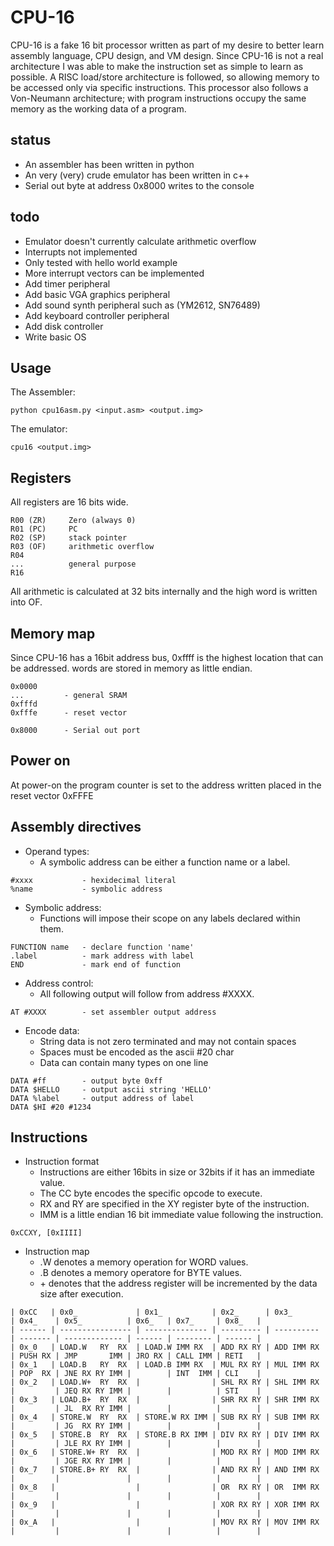 # CPU-16

CPU-16 is a fake 16 bit processor written as part of my desire to better learn assembly language, CPU design, and VM design.
Since CPU-16 is not a real architecture I was able to make the instruction set as simple to learn as possible.
A RISC load/store architecture is followed, so allowing memory to be accessed only via specific instructions.
This processor also follows a Von-Neumann architecture; with program instructions occupy the same memory as the working data of a program.

## status

* An assembler has been written in python
* An very (very) crude emulator has been written in c++
* Serial out byte at address 0x8000 writes to the console

## todo

* Emulator doesn't currently calculate arithmetic overflow
* Interrupts not implemented
* Only tested with hello world example
* More interrupt vectors can be implemented
* Add timer peripheral
* Add basic VGA graphics peripheral
* Add sound synth peripheral such as (YM2612, SN76489)
* Add keyboard controller peripheral
* Add disk controller
* Write basic OS

## Usage

The Assembler:
```
python cpu16asm.py <input.asm> <output.img>
```

The emulator:
```
cpu16 <output.img>
```

## Registers

All registers are 16 bits wide.

```
R00 (ZR)     Zero (always 0)
R01 (PC)     PC
R02 (SP)     stack pointer
R03 (OF)     arithmetic overflow
R04
...          general purpose
R16
```

All arithmetic is calculated at 32 bits internally and the high word is written into OF.

## Memory map

Since CPU-16 has a 16bit address bus, 0xffff is the highest location that can be addressed.
words are stored in memory as little endian.

```
0x0000
...         - general SRAM
0xfffd
0xfffe      - reset vector

0x8000      - Serial out port
```

## Power on

At power-on the program counter is set to the address written placed in the reset vector 0xFFFE

## Assembly directives

* Operand types:
  * A symbolic address can be either a function name or a label.
```
#xxxx           - hexidecimal literal
%name           - symbolic address
```

* Symbolic address:
  * Functions will impose their scope on any labels declared within them.
```
FUNCTION name   - declare function 'name'
.label          - mark address with label
END             - mark end of function
```

* Address control:
  * All following output will follow from address #XXXX.
```
AT #XXXX        - set assembler output address
```

* Encode data:
  * String data is not zero terminated and may not contain spaces
  * Spaces must be encoded as the ascii #20 char
  * Data can contain many types on one line
```
DATA #ff        - output byte 0xff
DATA $HELLO     - output ascii string 'HELLO'
DATA %label     - output address of label
DATA $HI #20 #1234
```

## Instructions

* Instruction format
  * Instructions are either 16bits in size or 32bits if it has an immediate value.
  * The CC byte encodes the specific opcode to execute.
  * RX and RY are specified in the XY register byte of the instruction.
  * IMM is a little endian 16 bit immediate value following the instruction.
```
0xCCXY, [0xIIII]
```

* Instruction map
  * <opcode>.W denotes a memory operation for WORD values.
  * <opcode>.B denotes a memory operatore for BYTE values.
  * <opcode>+ denotes that the address register will be incremented by the data size after execution.
```
| 0xCC   | 0x0_             | 0x1_           | 0x2_      | 0x3_       | 0x4_    | 0x5_          | 0x6_   | 0x7_     | 0x8_   |
| ------ | ---------------- | -------------- | --------- | ---------- | ------- | ------------- | ------ | -------- | ------ |
| 0x_0   | LOAD.W   RY  RX  | LOAD.W IMM RX  | ADD RX RY | ADD IMM RX | PUSH RX | JMP       IMM | JRO RX | CALL IMM | RETI   |
| 0x_1   | LOAD.B   RY  RX  | LOAD.B IMM RX  | MUL RX RY | MUL IMM RX | POP  RX | JNE RX RY IMM |        | INT  IMM | CLI    |
| 0x_2   | LOAD.W+  RY  RX  |                | SHL RX RY | SHL IMM RX |         | JEQ RX RY IMM |        |          | STI    |
| 0x_3   | LOAD.B+  RY  RX  |                | SHR RX RY | SHR IMM RX |         | JL  RX RY IMM |        |          |        |
| 0x_4   | STORE.W  RY  RX  | STORE.W RX IMM | SUB RX RY | SUB IMM RX |         | JG  RX RY IMM |        |          |        |
| 0x_5   | STORE.B  RY  RX  | STORE.B RX IMM | DIV RX RY | DIV IMM RX |         | JLE RX RY IMM |        |          |        |
| 0x_6   | STORE.W+ RY  RX  |                | MOD RX RY | MOD IMM RX |         | JGE RX RY IMM |        |          |        |
| 0x_7   | STORE.B+ RY  RX  |                | AND RX RY | AND IMM RX |         |               |        |          |        |
| 0x_8   |                  |                | OR  RX RY | OR  IMM RX |         |               |        |          |        |
| 0x_9   |                  |                | XOR RX RY | XOR IMM RX |         |               |        |          |        |
| 0x_A   |                  |                | MOV RX RY | MOV IMM RX |         |               |        |          |        |
```



